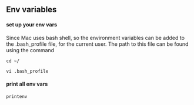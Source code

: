 
## Env variables

#### set up your env vars 

Since Mac uses bash shell, so the environment variables can be added to the .bash_profile file, for the current user. 
The path to this file can be found using the command

```
cd ~/

vi .bash_profile
```

#### print all env vars 

```
printenv
```
